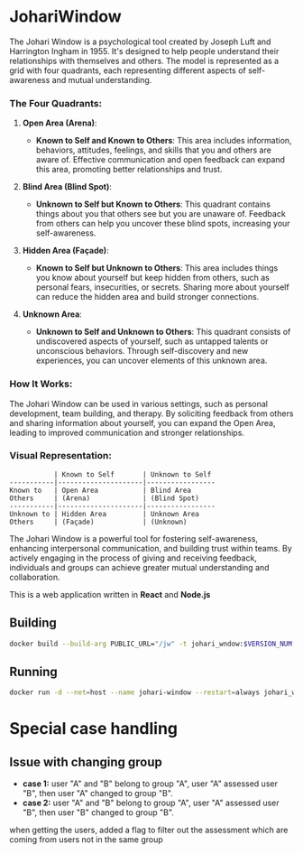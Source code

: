 # JohariWindow

The Johari Window is a psychological tool created by Joseph Luft and Harrington Ingham in 1955. It's designed to help people understand their relationships with themselves and others. The model is represented as a grid with four quadrants, each representing different aspects of self-awareness and mutual understanding.

### The Four Quadrants:

1. **Open Area (Arena)**:
   - **Known to Self and Known to Others**: This area includes information, behaviors, attitudes, feelings, and skills that you and others are aware of. Effective communication and open feedback can expand this area, promoting better relationships and trust.

2. **Blind Area (Blind Spot)**:
   - **Unknown to Self but Known to Others**: This quadrant contains things about you that others see but you are unaware of. Feedback from others can help you uncover these blind spots, increasing your self-awareness.

3. **Hidden Area (Façade)**:
   - **Known to Self but Unknown to Others**: This area includes things you know about yourself but keep hidden from others, such as personal fears, insecurities, or secrets. Sharing more about yourself can reduce the hidden area and build stronger connections.

4. **Unknown Area**:
   - **Unknown to Self and Unknown to Others**: This quadrant consists of undiscovered aspects of yourself, such as untapped talents or unconscious behaviors. Through self-discovery and new experiences, you can uncover elements of this unknown area.

### How It Works:
The Johari Window can be used in various settings, such as personal development, team building, and therapy. By soliciting feedback from others and sharing information about yourself, you can expand the Open Area, leading to improved communication and stronger relationships.

### Visual Representation:
```
           | Known to Self       | Unknown to Self
-----------|---------------------|-----------------
Known to   | Open Area           | Blind Area
Others     | (Arena)             | (Blind Spot)
-----------|---------------------|-----------------
Unknown to | Hidden Area         | Unknown Area
Others     | (Façade)            | (Unknown)
```

The Johari Window is a powerful tool for fostering self-awareness, enhancing interpersonal communication, and building trust within teams. By actively engaging in the process of giving and receiving feedback, individuals and groups can achieve greater mutual understanding and collaboration.

This is a web application written in **React** and **Node.js**

## Building
```bash
docker build --build-arg PUBLIC_URL="/jw" -t johari_wndow:$VERSION_NUM .
```

## Running
```bash
docker run -d --net=host --name johari-window --restart=always johari_wndow:$VERSION_NUM npm start
```

# Special case handling
## Issue with changing group
- **case 1:** user "A" and "B" belong to group "A", user "A" assessed user "B", then user "A" changed to  group "B".
- **case 2:** user "A" and "B" belong to group "A", user "A" assessed user "B", then user "B" changed to  group "B".

when getting the users, added a flag to filter out the assessment which are coming from users not in the same group